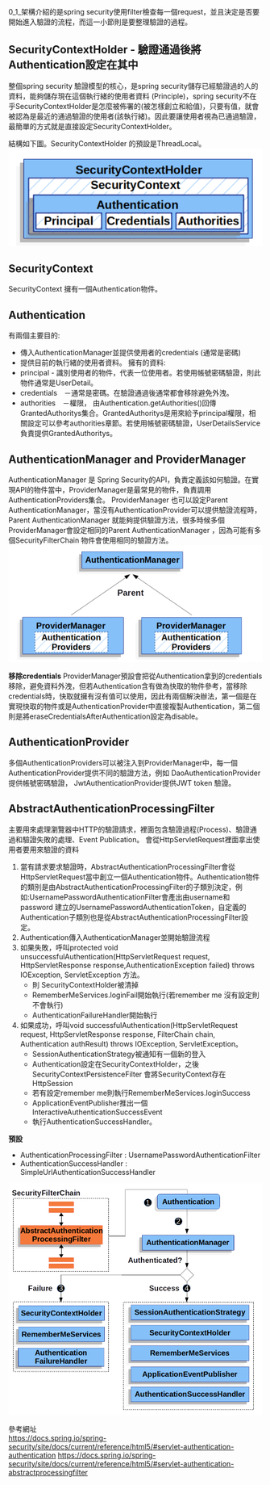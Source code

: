 0_1_架構介紹的是spring security使用filter檢查每一個request，並且決定是否要開始進入驗證的流程，而這一小節則是要整理驗證的過程。

## SecurityContextHolder - 驗證通過後將Authentication設定在其中
整個spring security 驗證模型的核心，是spring security儲存已經驗證過的人的資料，能夠儲存現在這個執行緒的使用者資料 (Principle)，spring security不在乎SecurityContextHolder是怎麼被佈署的(被怎樣創立和給值)，只要有值，就會被認為是最近的通過驗證的使用者(該執行緒)。因此要讓使用者視為已通過驗證，最簡單的方式就是直接設定SecurityContextHolder。

結構如下圖。SecurityContextHolder 的預設是ThreadLocal。
![securityContextHolderStructure](/picture/10_securityContextHolderStructure.png)

## SecurityContext
SecurityContext 擁有一個Authentication物件。
## Authentication 
有兩個主要目的:
* 傳入AuthenticationManager並提供使用者的credentials (通常是密碼)
* 提供目前的執行緒的使用者資料。
擁有的資料:
* principal - 識別使用者的物件，代表一位使用者。若使用帳號密碼驗證，則此物件通常是UserDetail。
* credentials　－通常是密碼。在驗證通過後通常都會移除避免外洩。
* authorities　－權限， 由Authentication.getAuthorities()回傳 GrantedAuthoritys集合。GrantedAuthoritys是用來給予principal權限，相關設定可以參考authorities章節。若使用帳號密碼驗證，UserDetailsService 負責提供GrantedAuthoritys。

## AuthenticationManager and ProviderManager
AuthenticationManager 是 Spring Security的API，負責定義該如何驗證。在實現API的物件當中，ProviderManager是最常見的物件，負責調用AuthenticationProviders集合。
ProviderManager 也可以設定Parent AuthenticationManager，當沒有AuthenticationProvider可以提供驗證流程時，Parent AuthenticationManager 就能夠提供驗證方法，很多時候多個ProviderManager會設定相同的Parent AuthenticationManager ，因為可能有多個SecurityFilterChain 物件會使用相同的驗證方法。
![ProviderManager](/picture/11_providerManager.png)

**移除credentials**
ProviderManager預設會把從Authentication拿到的credentials移除，避免資料外洩，但若Authentication含有做為快取的物件參考，當移除credentials時，快取就擁有沒有值可以使用，因此有兩個解決辦法，第一個是在實現快取的物件或是AuthenticationProvider中直接複製Authentication，第二個則是將eraseCredentialsAfterAuthentication設定為disable。

## AuthenticationProvider 
多個AuthenticationProviders可以被注入到ProviderManager中，每一個AuthenticationProvider提供不同的驗證方法，例如 DaoAuthenticationProvider提供帳號密碼驗證， JwtAuthenticationProvider提供JWT token 驗證。

## AbstractAuthenticationProcessingFilter 
主要用來處理瀏覽器中HTTP的驗證請求，裡面包含驗證過程(Process)、驗證通過和驗證失敗的處理、Event Publication。
會從HttpServletRequest裡面拿出使用者要用來驗證的資料
1. 當有請求要求驗證時，AbstractAuthenticationProcessingFilter會從HttpServletRequest當中創立一個Authentication物件。Authentication物件的類別是由AbstractAuthenticationProcessingFilter的子類別決定，例如:UsernamePasswordAuthenticationFilter會產出由username和password 建立的UsernamePasswordAuthenticationToken，自定義的Authentication子類別也是從AbstractAuthenticationProcessingFilter設定。
2. Authentication傳入AuthenticationManager並開始驗證流程
3. 如果失敗，呼叫protected void unsuccessfulAuthentication(HttpServletRequest request, HttpServletResponse response,AuthenticationException failed) throws IOException, ServletException 方法。
   * 則 SecurityContextHolder被清掉
   * RememberMeServices.loginFail開始執行(若remember me 沒有設定則不會執行)
   * AuthenticationFailureHandler開始執行
1. 如果成功，呼叫void successfulAuthentication(HttpServletRequest request, HttpServletResponse response, FilterChain chain, Authentication authResult) throws IOException, ServletException。
   * SessionAuthenticationStrategy被通知有一個新的登入
   * Authentication設定在SecurityContextHolder，之後SecurityContextPersistenceFilter 會將SecurityContext存在HttpSession
   * 若有設定remember me則執行RememberMeServices.loginSuccess
   * ApplicationEventPublisher推出一個InteractiveAuthenticationSuccessEvent
   * 執行AuthenticationSuccessHandler。
  
  **預設**
  * AuthenticationProcessingFilter : UsernamePasswordAuthenticationFilter
  * AuthenticationSuccessHandler : SimpleUrlAuthenticationSuccessHandler 

![AuthenticationProcessing](/picture/12_AuthenticationProcessing.png)

參考網址  
https://docs.spring.io/spring-security/site/docs/current/reference/html5/#servlet-authentication-authentication
https://docs.spring.io/spring-security/site/docs/current/reference/html5/#servlet-authentication-abstractprocessingfilter